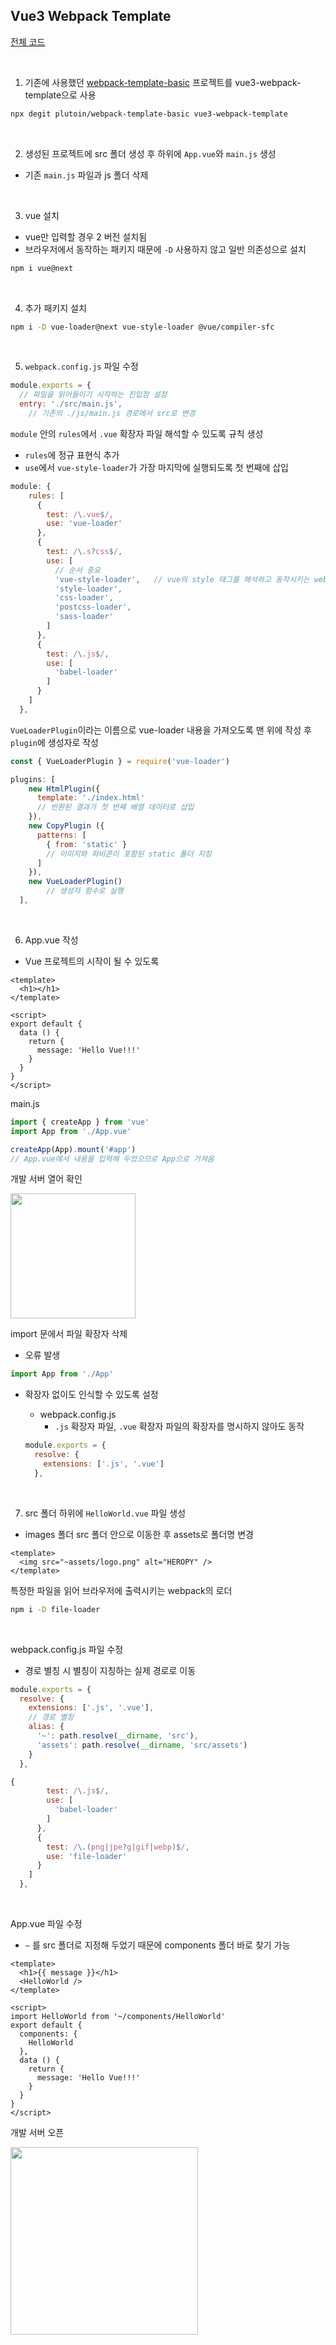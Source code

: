 ## Vue3 Webpack Template
[전체 코드](https://github.com/plutoin/vue3-webpack-template)

<br/>

1. 기존에 사용했던 [webpack-template-basic](https://github.com/plutoin/webpack-template-basic) 프로젝트를 vue3-webpack-template으로 사용

```bash
npx degit plutoin/webpack-template-basic vue3-webpack-template
```

<br/>

2. 생성된 프로젝트에 src 폴더 생성 후 하위에 `App.vue`와 `main.js` 생성
- 기존 `main.js` 파일과 js 폴더 삭제

<br/>

3. vue 설치
- vue만 입력할 경우 2 버전 설치됨
- 브라우저에서 동작하는 패키지 때문에 `-D` 사용하지 않고 일반 의존성으로 설치

```bash
npm i vue@next
```

<br/>

4. 추가 패키지 설치

```bash
npm i -D vue-loader@next vue-style-loader @vue/compiler-sfc
```

<br/>

5. `webpack.config.js` 파일 수정

```jsx
module.exports = {
  // 파일을 읽어들이기 시작하는 진입점 설정
  entry: './src/main.js',
	// 기존의 ./js/main.js 경로에서 src로 변경
```

`module` 안의 `rules`에서 `.vue` 확장자 파일 해석할 수 있도록 규칙 생성

- `rules`에 정규 표현식 추가
- `use`에서 `vue-style-loader`가 가장 마지막에 실행되도록 첫 번째에 삽입

```jsx
module: {
    rules: [
      {
        test: /\.vue$/,
        use: 'vue-loader'
      },
      {
        test: /\.s?css$/,
        use: [
          // 순서 중요
          'vue-style-loader',   // vue의 style 태그를 해석하고 동작시키는 webpack 로더
          'style-loader',
          'css-loader',
          'postcss-loader',
          'sass-loader'
        ]
      },
      {
        test: /\.js$/,
        use: [
          'babel-loader'
        ]
      }
    ]
  },
```

`VueLoaderPlugin`이라는 이름으로 vue-loader 내용을 가져오도록 맨 위에 작성 후 `plugin`에 생성자로 작성

```jsx
const { VueLoaderPlugin } = require('vue-loader')
```

```jsx
plugins: [
    new HtmlPlugin({
      template: './index.html'
      // 반환된 결과가 첫 번째 배열 데이터로 삽입
    }),
    new CopyPlugin ({
      patterns: [
        { from: 'static' }
        // 이미지와 파비콘이 포함된 static 폴더 지칭
      ]
    }),
    new VueLoaderPlugin()
		// 생성자 함수로 실행
  ],
```

<br/>

6. App.vue 작성
- Vue 프로젝트의 시작이 될 수 있도록

```vue
<template>
  <h1></h1>
</template>

<script>
export default {
  data () {
    return {
      message: 'Hello Vue!!!'
    }
  }
}
</script>
```

main.js

```jsx
import { createApp } from 'vue'
import App from './App.vue'

createApp(App).mount('#app')
// App.vue에서 내용을 입력해 두었으므로 App으로 가져옴
```

개발 서버 열어 확인

<img src="../images/1-4.png" width="200px" />

<br/>

import 문에서 파일 확장자 삭제

- 오류 발생

```jsx
import App from './App'
```

- 확장자 없이도 인식할 수 있도록 설정
    - webpack.config.js
        - `.js` 확장자 파일, `.vue` 확장자 파일의 확장자를 명시하지 않아도 동작
    
    ```jsx
    module.exports = {
      resolve: {
        extensions: ['.js', '.vue']
      },
    ```
    
<br/>

7. src 폴더 하위에 `HelloWorld.vue` 파일 생성
- images 폴더 src 폴더 안으로 이동한 후 assets로 폴더명 변경

```vue
<template>
  <img src="~assets/logo.png" alt="HEROPY" />
</template>
```

특정한 파일을 읽어 브라우저에 출력시키는 webpack의 로더

```bash
npm i -D file-loader
```

<br/>

webpack.config.js 파일 수정

- 경로 별칭 시 별칭이 지칭하는 실제 경로로 이동

```jsx
module.exports = {
  resolve: {
    extensions: ['.js', '.vue'],
    // 경로 별칭
    alias: {
      '~': path.resolve(__dirname, 'src'),
      'assets': path.resolve(__dirname, 'src/assets')
    }
  },
```

```jsx
{
        test: /\.js$/,
        use: [
          'babel-loader'
        ]
      },
      {
        test: /\.(png|jpe?g|gif|webp)$/,
        use: 'file-loader'
      }
    ]
  },
```

<br/>

App.vue 파일 수정

- `~` 를 src 폴더로 지정해 두었기 때문에 components 폴더 바로 찾기 가능

```vue
<template>
  <h1>{{ message }}</h1>
  <HelloWorld />
</template>

<script>
import HelloWorld from '~/components/HelloWorld'
export default {
  components: {
    HelloWorld
  },
  data () {
    return {
      message: 'Hello Vue!!!'
    }
  }
}
</script>
```

개발 서버 오픈

<img src="../images/1-5.png" width="300px" />